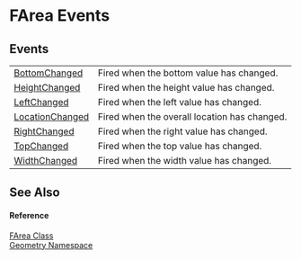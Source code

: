 # FArea Events




## Events
<table>
<tr>
<td><a href="e6f7c74c-dc88-7d35-1b0e-c051a5136eff.md">BottomChanged</a></td>
<td>Fired when the bottom value has changed.</td></tr>
<tr>
<td><a href="681af887-9765-a2b3-67be-1b8370b5ea6e.md">HeightChanged</a></td>
<td>Fired when the height value has changed.</td></tr>
<tr>
<td><a href="5c61c338-1177-e0ab-fb01-b3e7504c5e5a.md">LeftChanged</a></td>
<td>Fired when the left value has changed.</td></tr>
<tr>
<td><a href="48cf7c05-10b6-5aea-f629-379e0dd1495e.md">LocationChanged</a></td>
<td>Fired when the overall location has changed.</td></tr>
<tr>
<td><a href="3c4b3198-80f3-10ae-aacd-3e513585da02.md">RightChanged</a></td>
<td>Fired when the right value has changed.</td></tr>
<tr>
<td><a href="a2c5839d-f11a-f6f7-879e-3d0cccf0704d.md">TopChanged</a></td>
<td>Fired when the top value has changed.</td></tr>
<tr>
<td><a href="488c995e-9be3-c4b6-6dd3-c7f8e910f6a0.md">WidthChanged</a></td>
<td>Fired when the width value has changed.</td></tr>
</table>

## See Also


#### Reference
<a href="bb9e7df7-af91-41d9-e4eb-f0500ec02002.md">FArea Class</a>  
<a href="eb409b48-e279-bdb4-daf3-3196b72d55a2.md">Geometry Namespace</a>  

